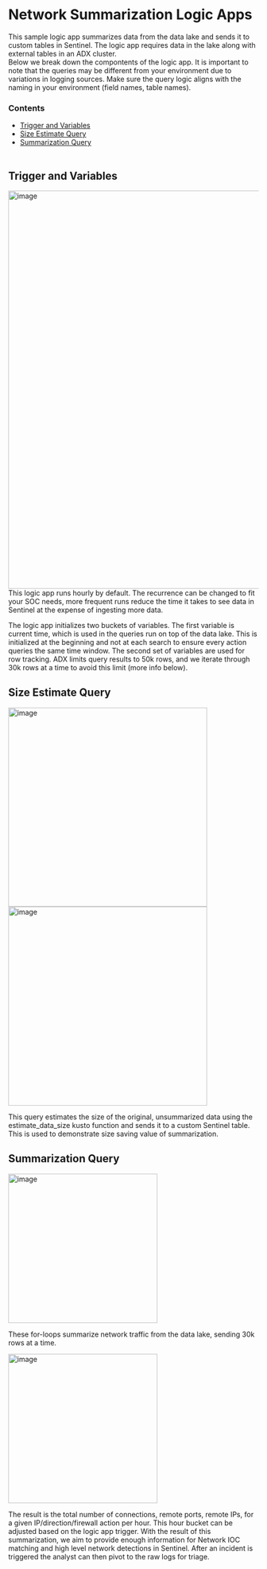 # Network Summarization Logic Apps

This sample logic app summarizes data from the data lake and sends it to custom tables in Sentinel. The logic app requires data in the lake along with external tables in an ADX cluster.  
Below we break down the compontents of the logic app. It is important to note that the queries may be different from your environment due to variations in logging sources. Make sure the query logic aligns with the naming in your environment (field names, table names).

### Contents
* [Trigger and Variables](#Trigger-and-Variables)
* [Size Estimate Query](#Size-Estimate-Query)
* [Summarization Query](#Summarization-Query)
<br><br>

## Trigger and Variables
<img width="800" alt="image" src="https://github.com/seyed-nouraie/Azure-Security-Data-Lake/assets/75258742/54e67794-1bf4-4f84-8cfc-eb4c79a45b4f">
This logic app runs hourly by default. The recurrence can be changed to fit your SOC needs, more frequent runs reduce the time it takes to see data in Sentinel at the expense of ingesting more data.

The logic app initializes two buckets of variables. The first variable is current time, which is used in the queries run on top of the data lake. This is initialized at the beginning and not at each search to ensure every action queries the same time window. The second set of variables are used for row tracking. ADX limits query results to 50k rows, and we iterate through 30k rows at a time to avoid this limit (more info below).


## Size Estimate Query
<img width="400" alt="image" src="https://github.com/seyed-nouraie/Azure-Security-Data-Lake/assets/75258742/786b3774-cbfc-4899-a4e2-e93adfc0476d">
<img width="400" alt="image" src="https://github.com/seyed-nouraie/Azure-Security-Data-Lake/assets/75258742/ee755751-9e3e-4da8-9ddb-02e1e20c91f3">

This query estimates the size of the original, unsummarized data using the estimate_data_size kusto function and sends it to a custom Sentinel table. This is used to demonstrate size saving value of summarization.

## Summarization Query
<img width="300" alt="image" src="https://github.com/seyed-nouraie/Azure-Security-Data-Lake/assets/75258742/c8898389-0b19-4de8-9bfc-e5ff035f83d8">

These for-loops summarize network traffic from the data lake, sending 30k rows at a time.

<img width="300" alt="image" src="https://github.com/seyed-nouraie/Azure-Security-Data-Lake/assets/75258742/4dc3bccb-548b-43da-9e46-21237c4f0e9e">

The result is the total number of connections, remote ports, remote IPs, for a given IP/direction/firewall action per hour. This hour bucket can be adjusted based on the logic app trigger.
With the result of this summarization, we aim to provide enough information for Network IOC matching and high level network detections in Sentinel. After an incident is triggered the analyst can then pivot to the raw logs for triage.

